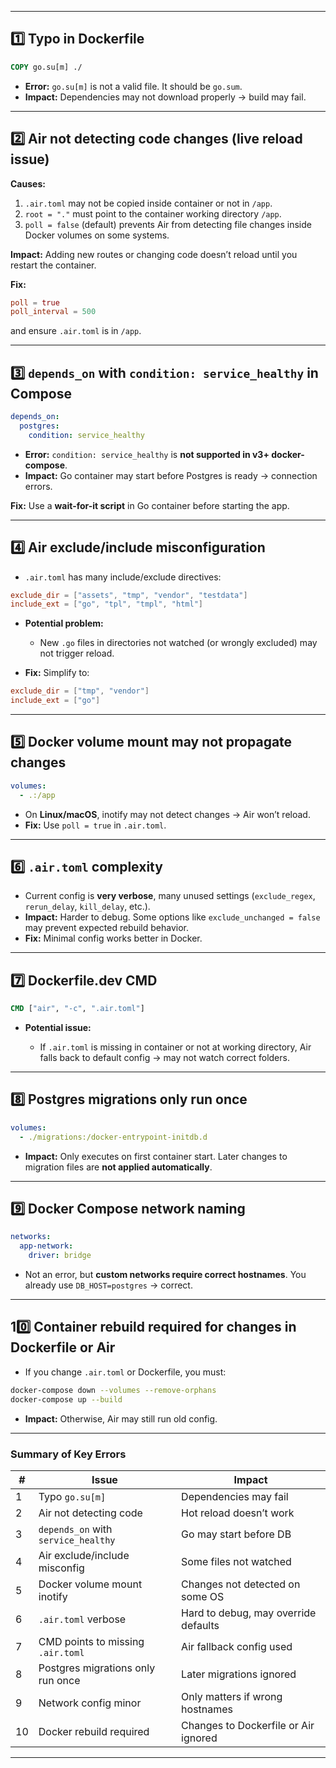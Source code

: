 
---

## **1️⃣ Typo in Dockerfile**

```dockerfile
COPY go.su[m] ./
```

* **Error:** `go.su[m]` is not a valid file. It should be `go.sum`.
* **Impact:** Dependencies may not download properly → build may fail.

---

## **2️⃣ Air not detecting code changes (live reload issue)**

**Causes:**

1. `.air.toml` may not be copied inside container or not in `/app`.
2. `root = "."` must point to the container working directory `/app`.
3. `poll = false` (default) prevents Air from detecting file changes inside Docker volumes on some systems.

**Impact:** Adding new routes or changing code doesn’t reload until you restart the container.

**Fix:**

```toml
poll = true
poll_interval = 500
```

and ensure `.air.toml` is in `/app`.

---

## **3️⃣ `depends_on` with `condition: service_healthy` in Compose**

```yaml
depends_on:
  postgres:
    condition: service_healthy
```

* **Error:** `condition: service_healthy` is **not supported in v3+ docker-compose**.
* **Impact:** Go container may start before Postgres is ready → connection errors.

**Fix:** Use a **wait-for-it script** in Go container before starting the app.

---

## **4️⃣ Air exclude/include misconfiguration**

* `.air.toml` has many include/exclude directives:

```toml
exclude_dir = ["assets", "tmp", "vendor", "testdata"]
include_ext = ["go", "tpl", "tmpl", "html"]
```

* **Potential problem:**

  * New `.go` files in directories not watched (or wrongly excluded) may not trigger reload.
* **Fix:** Simplify to:

```toml
exclude_dir = ["tmp", "vendor"]
include_ext = ["go"]
```

---

## **5️⃣ Docker volume mount may not propagate changes**

```yaml
volumes:
  - .:/app
```

* On **Linux/macOS**, inotify may not detect changes → Air won’t reload.
* **Fix:** Use `poll = true` in `.air.toml`.

---

## **6️⃣ `.air.toml` complexity**

* Current config is **very verbose**, many unused settings (`exclude_regex`, `rerun_delay`, `kill_delay`, etc.).
* **Impact:** Harder to debug. Some options like `exclude_unchanged = false` may prevent expected rebuild behavior.
* **Fix:** Minimal config works better in Docker.

---

## **7️⃣ Dockerfile.dev CMD**

```dockerfile
CMD ["air", "-c", ".air.toml"]
```

* **Potential issue:**

  * If `.air.toml` is missing in container or not at working directory, Air falls back to default config → may not watch correct folders.

---

## **8️⃣ Postgres migrations only run once**

```yaml
volumes:
  - ./migrations:/docker-entrypoint-initdb.d
```

* **Impact:** Only executes on first container start. Later changes to migration files are **not applied automatically**.

---

## **9️⃣ Docker Compose network naming**

```yaml
networks:
  app-network:
    driver: bridge
```

* Not an error, but **custom networks require correct hostnames**. You already use `DB_HOST=postgres` → correct.

---

## **10️⃣ Container rebuild required for changes in Dockerfile or Air**

* If you change `.air.toml` or Dockerfile, you must:

```bash
docker-compose down --volumes --remove-orphans
docker-compose up --build
```

* **Impact:** Otherwise, Air may still run old config.

---

### **Summary of Key Errors**

| #  | Issue                               | Impact                               |
| -- | ----------------------------------- | ------------------------------------ |
| 1  | Typo `go.su[m]`                     | Dependencies may fail                |
| 2  | Air not detecting code              | Hot reload doesn’t work              |
| 3  | `depends_on` with `service_healthy` | Go may start before DB               |
| 4  | Air exclude/include misconfig       | Some files not watched               |
| 5  | Docker volume mount inotify         | Changes not detected on some OS      |
| 6  | `.air.toml` verbose                 | Hard to debug, may override defaults |
| 7  | CMD points to missing `.air.toml`   | Air fallback config used             |
| 8  | Postgres migrations only run once   | Later migrations ignored             |
| 9  | Network config minor                | Only matters if wrong hostnames      |
| 10 | Docker rebuild required             | Changes to Dockerfile or Air ignored |

---
